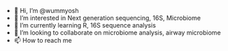 - 👋 Hi, I’m @wummyosh
- 👀 I’m interested in Next generation sequencing, 16S, Microbiome
- 🌱 I’m currently learning R, 16S sequence analysis
- 💞️ I’m looking to collaborate on microbiome analysis, airway microbiome
- 📫 How to reach me 

<!---
wummyosh/wummyosh is a ✨ special ✨ repository because its `README.md` (this file) appears on your GitHub profile.
You can click the Preview link to take a look at your changes.
--->
